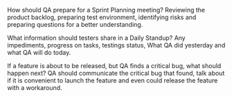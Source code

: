 How should QA prepare for a Sprint Planning meeting?
Reviewing the product backlog, preparing test environment, identifying risks and preparing questions for a better understanding.

What information should testers share in a Daily Standup?
Any impediments, progress on tasks, testings status, What QA did yesterday and what QA will do today.

If a feature is about to be released, but QA finds a critical bug, what should happen next?
QA should communicate the critical bug that found, talk about if it is convenient to launch the feature and even could release the feature with a workaround.
